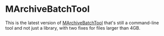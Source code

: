 # MArchiveBatchTool

This is the latest version of [MArchiveBatchTool](https://gitlab.com/modmyclassic/sega-mega-drive-mini/marchive-batch-tool)
that's still a command-line tool and not just a library, with two fixes for files larger than 4GB.
